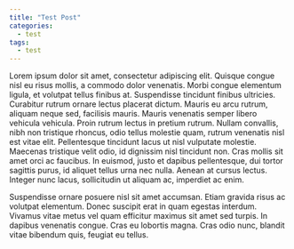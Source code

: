 ```yaml
---
title: "Test Post"
categories:
  - test
tags:
  - test
---
```

Lorem ipsum dolor sit amet, consectetur adipiscing elit. Quisque congue nisl eu risus mollis, a commodo dolor venenatis. Morbi congue elementum ligula, et volutpat tellus finibus at. Suspendisse tincidunt finibus ultricies. Curabitur rutrum ornare lectus placerat dictum. Mauris eu arcu rutrum, aliquam neque sed, facilisis mauris. Mauris venenatis semper libero vehicula vehicula. Proin rutrum lectus in pretium rutrum. Nullam convallis, nibh non tristique rhoncus, odio tellus molestie quam, rutrum venenatis nisl est vitae elit. Pellentesque tincidunt lacus ut nisl vulputate molestie. Maecenas tristique velit odio, id dignissim nisl tincidunt non. Cras mollis sit amet orci ac faucibus. In euismod, justo et dapibus pellentesque, dui tortor sagittis purus, id aliquet tellus urna nec nulla. Aenean at cursus lectus. Integer nunc lacus, sollicitudin ut aliquam ac, imperdiet ac enim.

Suspendisse ornare posuere nisl sit amet accumsan. Etiam gravida risus ac volutpat elementum. Donec suscipit erat in quam egestas interdum. Vivamus vitae metus vel quam efficitur maximus sit amet sed turpis. In dapibus venenatis congue. Cras eu lobortis magna. Cras odio nunc, blandit vitae bibendum quis, feugiat eu tellus.